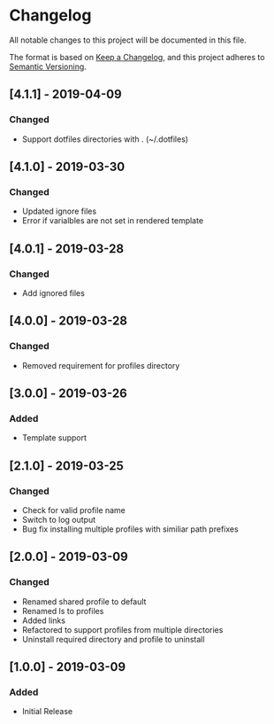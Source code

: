 # Changelog
All notable changes to this project will be documented in this file.

The format is based on [Keep a Changelog](https://keepachangelog.com/en/1.0.0/),
and this project adheres to [Semantic Versioning](https://semver.org/spec/v2.0.0.html).

## [4.1.1] - 2019-04-09
### Changed
- Support dotfiles directories with . (~/.dotfiles)

## [4.1.0] - 2019-03-30
### Changed
- Updated ignore files
- Error if varialbles are not set in rendered template

## [4.0.1] - 2019-03-28
### Changed
- Add ignored files

## [4.0.0] - 2019-03-28
### Changed
- Removed requirement for profiles directory

## [3.0.0] - 2019-03-26
### Added
- Template support

## [2.1.0] - 2019-03-25
### Changed
- Check for valid profile name
- Switch to log output
- Bug fix installing multiple profiles with similiar path prefixes

## [2.0.0] - 2019-03-09
### Changed
- Renamed shared profile to default
- Renamed ls to profiles
- Added links
- Refactored to support profiles from multiple directories
- Uninstall required directory and profile to uninstall

## [1.0.0] - 2019-03-09
### Added
- Initial Release
